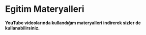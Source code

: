 # Egitim Materyalleri
**YouTube videolarında kullandığım materyalleri indirerek sizler de kullanabilirsiniz.**
